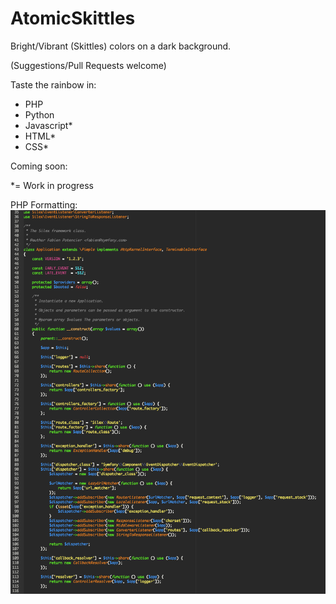 AtomicSkittles
============

Bright/Vibrant (Skittles) colors on a dark background.

(Suggestions/Pull Requests welcome)

Taste the rainbow in:  
- PHP  
- Python
- Javascript*  
- HTML*  
- CSS*

Coming soon:

*= Work in progress

PHP Formatting:  
![PHP](https://raw.githubusercontent.com/STLMikey/atomicskittles/master/phpss.png)
